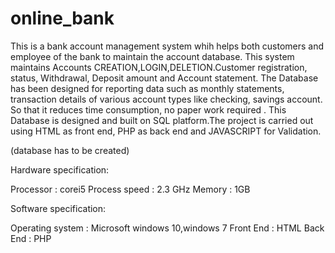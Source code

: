 # online_bank
This is a bank account management system whih helps both customers and employee of the bank to maintain the account database.
This system maintains  Accounts CREATION,LOGIN,DELETION.Customer registration, status, Withdrawal, Deposit amount and Account statement. The Database has been designed for reporting data such as  monthly statements, transaction details of various account types like checking, savings account. So that it reduces time consumption, no paper work required . 
This Database is designed and built on SQL platform.The project is carried out using  HTML as front end, PHP as back end and JAVASCRIPT for Validation.


(database has to be created)

Hardware specification:
	
Processor			: corei5
Process speed	: 2.3 GHz
Memory			  : 1GB

Software specification:

Operating system	  	: Microsoft windows 10,windows 7
Front End			: HTML
Back End			: PHP

